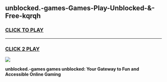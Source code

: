 
## unblocked.-games-Games-Play-Unblocked-&-Free-kqrqh
<h3>
<a href="https://premium76.site?title=unblocked.-games&ref=24A">CLICK TO PLAY</a></h3>
<hr>

<h3>
<a href="https://premium76.site?title=unblocked.-games&ref=24A">CLICK 2 PLAY</a>
  
</h3>

<a href="https://premium76.site?title=unblocked.-games&ref=24A"><img src="https://clearcache.store/games.png"></a>


**unblocked.-games games unblocked: Your Gateway to Fun and Accessible Online Gaming**
